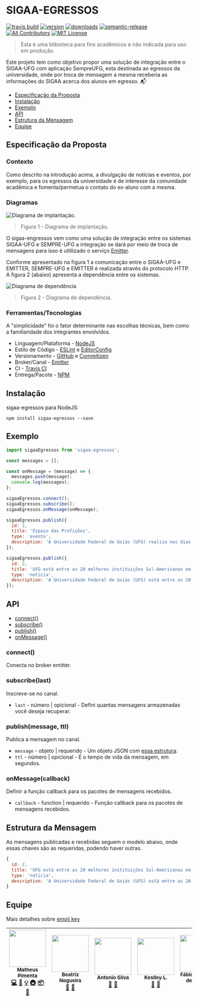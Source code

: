 # SIGAA-EGRESSOS

[![travis build](https://img.shields.io/travis/matheuspiment/sigaa-egressos.svg)](https://travis-ci.org/matheuspiment/sigaa-egressos)
[![version](https://img.shields.io/npm/v/sigaa-egressos.svg)](https://www.npmjs.com/package/sigaa-egressos)
[![downloads](https://img.shields.io/npm/dw/sigaa-egressos.svg)](https://www.npmjs.com/package/sigaa-egressos)
[![semantic-release](https://img.shields.io/badge/%20%20%F0%9F%93%A6%F0%9F%9A%80-semantic--release-e10079.svg)](https://github.com/matheuspiment/sigaa-egressos)
[![All Contributors](https://img.shields.io/badge/all_contributors-5-orange.svg)](#contributors)
[![MIT License](https://img.shields.io/github/license/matheuspiment/sigaa-egressos.svg)](https://opensource.org/licenses/MIT)

> Esta é uma blibioteca para fins acadêmicos e não indicada para uso em produção.

Este projeto tem como objetivo propor uma solução de integração entre o SIGAA-UFG com aplicação SempreUFG, esta destinada ao egressos da universidade, onde por troca de mensagem  a mesma receberia as informações do SIGAA acerca dos alunos em egresso. :mailbox_with_mail:

* [Especificação da Proposta](#especificação-da-proposta)
* [Instalação](#instalação)
* [Exemplo](#exemplo)
* [API](#api)
* [Estrutura da Mensagem](#estrutura-da-mensagem)
* [Equipe](#equipe)

## Especificação da Proposta

### Contexto

Como descrito na introdução acima, a divulgação de notícias e eventos, por exemplo, para os egressos da universidade é de interesse da comunidade acadêmica e fomenta/permetua o contato do ex-aluno com a mesma.

### Diagramas

![Diagrama de implantação.](./docs/diagrama-implantacao.png)
> Figura 1 - Diagrama de implantação.

O sigaa-engressos vem como uma solução de integração entre os sistemas SIGAA-UFG e SEMPRE-UFG a integração se dará por meio de troca de mensagens para isso é ultilizado o serviço [Emitter](https://emitter.io/).

Conforme apresentado na figura 1 a comunicação entre o SIGAA-UFG e EMITTER, SEMPRE-UFG e EMITTER é realizada através do protocolo HTTP. A figura 2 (abaixo) apresenta a dependência entre os sistemas.

![Diagrama de dependência](./docs/diagrama-dependencia.png)
> Figura 2 - Diagrama de dependência.

### Ferramentas/Tecnologias

A "simplicidade" foi o fator determinante nas escolhas técnicas, bem como a familiaridade dos integrantes envolvidos.

* Linguagem/Plataforma - [NodeJS](https://nodejs.org/en/)
* Estilo de Código - [ESLint](https://eslint.org/) e [EditorConfig](https://editorconfig.org/)
* Versionamento - [GitHub](https://github.com/) e [Commitizen](https://github.com/commitizen)
* Broker/Canal - [Emitter](https://emitter.io/)
* CI - [Travis CI](https://travis-ci.org/)
* Entrega/Pacote - [NPM](https://www.npmjs.com/)

## Instalação

sigaa-egressos para NodeJS:

```shell
npm install sigaa-egressos --save
```

## Exemplo

```javascript
import sigaaEgressos from 'sigaa-egressos';

const messages = [];

const onMessage = (message) => {
  messages.push(message);
  console.log(messages);
};

sigaaEgressos.connect();
sigaaEgressos.subscribe();
sigaaEgressos.onMessage(onMessage);

sigaaEgressos.publish({
  id: 1,
  title: 'Espaço das Profições',
  type: 'evento',
  description: 'A Universidade Federal de Goiás (UFG) realiza nos dias 25 e 26 de junho, o Espaço das Profissões 2018, na Regional Goiânia, uma exposição que aproxima os universitários e profissionais da Instituição de estudantes do ensino médio, interessados em ingressar na UFG.',
});

sigaaEgressos.publish({
  id: 2,
  title: 'UFG está entre as 20 melhores instituições Sul-Americanas em Ciências da Terra e Ambientais',
  type: 'noticia',
  description: 'A Universidade Federal de Goiás (UFG) está entre as 20 melhores instituições Sul-Americanas no que diz respeito às produções na área de Ciências da Terra e Ambientais. O ranking é do Nature Index, um banco de dados sobre publicações, autorias e produtividade dos pesquisadores.',
});
```

## API

* [connect()](#connect)
* [subscribe()](#subscribelast)
* [publish()](#publishmessage-ttl)
* [onMessage()](#onmessagecallback)

### connect()

Conecta no broker emitter.

### subscribe(last)

Inscreve-se no canal.

* `last` - número | opicional - Defini quantas mensagens armazenadas você deseja recuperar.

### publish(message, ttl)

Publica a mensagem no canal.

* `message` - objeto | requerido - Um objeto JSON com [essa estrutura](#estrutura-da-mensagem).
* `ttl` - número | opicional - É o tempo de vida da mensagem, em segundos.

### onMessage(callback)

Definir a função callback para os pacotes de mensagens recebidos.

* `callback` - function | requerido - Função callback para os pacotes de mensagens recebidos.

## Estrutura da Mensagem

As mensagens publicadas e recebidas seguem o modelo abaixo, onde essas chaves são as requeridas, podendo haver outras.

```javascript
{
  id: 2,
  title: 'UFG está entre as 20 melhores instituições Sul-Americanas em Ciências da Terra e Ambientais',
  type: 'noticia',
  description: 'A Universidade Federal de Goiás (UFG) está entre as 20 melhores instituições Sul-Americanas no que diz respeito às produções na área de Ciências da Terra e Ambientais. O ranking é do Nature Index, um banco de dados sobre publicações, autorias e produtividade dos pesquisadores.',
}
```

## Equipe

Mais detalhes sobre [emoji key](https://github.com/kentcdodds/all-contributors#emoji-key)

<!-- ALL-CONTRIBUTORS-LIST:START - Do not remove or modify this section -->
<!-- prettier-ignore -->
| [<img src="https://avatars3.githubusercontent.com/u/14007153?v=4" width="100px;"/><br /><sub><b>Matheus Pimenta</b></sub>](https://github.com/matheuspiment)<br />[💻](https://github.com/matheuspiment/sigaa-egressos/commits?author=matheuspiment "Code") [📖](https://github.com/matheuspiment/sigaa-egressos/commits?author=matheuspiment "Documentation") [💡](#example-matheuspiment "Examples") [🚇](#infra-matheuspiment "Infrastructure (Hosting, Build-Tools, etc)") [📦](#platform-matheuspiment "Packaging/porting to new platform") [🤔](#ideas-matheuspiment "Ideas, Planning, & Feedback") | [<img src="https://avatars0.githubusercontent.com/u/14222873?v=4" width="100px;"/><br /><sub><b>Beatriz Nogueira</b></sub>](https://github.com/BeatrizN)<br />[📖](https://github.com/matheuspiment/sigaa-egressos/commits?author=BeatrizN "Documentation") [🤔](#ideas-BeatrizN "Ideas, Planning, & Feedback") | [<img src="https://avatars1.githubusercontent.com/u/13911633?v=4" width="100px;"/><br /><sub><b>Antonio Silva</b></sub>](https://github.com/antoni-s)<br />[📖](https://github.com/matheuspiment/sigaa-egressos/commits?author=antoni-s "Documentation") [🤔](#ideas-antoni-s "Ideas, Planning, & Feedback") | [<img src="https://avatars0.githubusercontent.com/u/13686670?v=4" width="100px;"/><br /><sub><b>Keslley L.</b></sub>](https://github.com/keslleylima)<br />[📖](https://github.com/matheuspiment/sigaa-egressos/commits?author=keslleylima "Documentation") [🤔](#ideas-keslleylima "Ideas, Planning, & Feedback") | [<img src="https://avatars1.githubusercontent.com/u/1735792?v=4" width="100px;"/><br /><sub><b>Fábio Nogueira de Lucena</b></sub>](http://www.inf.ufg.br/~fabio)<br />[🤔](#ideas-kyriosdata "Ideas, Planning, & Feedback") |
| :---: | :---: | :---: | :---: | :---: |
<!-- ALL-CONTRIBUTORS-LIST:END -->
